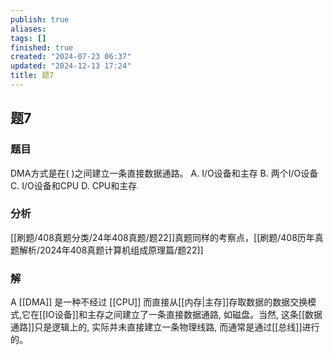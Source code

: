 ```yaml
---
publish: true
aliases: 
tags: []
finished: true
created: "2024-07-23 06:37"
updated: "2024-12-13 17:24"
title: 题7
---
```

## 题7
### 题目
DMA方式是在( )之间建立一条直接数据通路。
A. I/O设备和主存
B. 两个I/O设备
C. I/O设备和CPU
D. CPU和主存
### 分析
[[刷题/408真题分类/24年408真题/题22]]真题同样的考察点，[[刷题/408历年真题解析/2024年408真题计算机组成原理篇/题22]]
### 解
A
[[DMA]] 是一种不经过 [[CPU]] 而直接从[[内存|主存]]存取数据的数据交换模式,它在[[IO设备]]和主存之间建立了一条直接数据通路, 如磁盘。当然, 这条[[数据通路]]只是逻辑上的, 实际并未直接建立一条物理线路, 而通常是通过[[总线]]进行的。